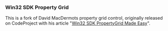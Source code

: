 ### Win32 SDK Property Grid

This is a fork of David MacDermots property grid control, originally released on CodeProject with his article "[Win32 SDK PropertyGrid Made Easy](https://www.codeproject.com/Articles/77957/Win-SDK-PropertyGrid-Made-Easy)".